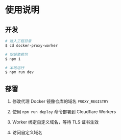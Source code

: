 # 使用说明

## 开发

```bash
# 进入工程目录
$ cd docker-proxy-worker

# 安装依赖包
$ npm i

# 本地运行
$ npm run dev
```

## 部署

1. 修改代理 Docker 镜像仓库的域名 `PROXY_REGISTRY`

2. 使用 `npm run deploy` 命令部署到 Cloudflare Workers

3. Worker 绑定自定义域名，等待 TLS 证书生效

4. 访问自定义域名
